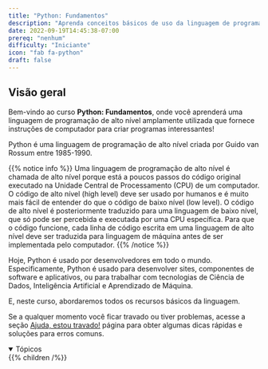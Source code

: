 ```yaml
---
title: "Python: Fundamentos"
description: "Aprenda conceitos básicos de uso da linguagem de programação Python"
date: 2022-09-19T14:45:38-07:00
prereq: "nenhum"
difficulty: "Iniciante"
icon: "fab fa-python"
draft: false
---
```


## Visão geral

Bem-vindo ao curso **Python: Fundamentos**, onde você aprenderá uma linguagem de programação de alto nível amplamente utilizada que fornece instruções de computador para criar programas interessantes!

Python é uma linguagem de programação de alto nível criada por Guido van Rossum entre 1985-1990.

{{% notice info %}}
Uma linguagem de programação de alto nível é chamada de alto nível porque está a poucos passos do código original executado na Unidade Central de Processamento (CPU) de um computador. O código de alto nível (high level) deve ser usado por humanos e é muito mais fácil de entender do que o código de baixo nível (low level). O código de alto nível é posteriormente traduzido para uma linguagem de baixo nível, que só pode ser percebida e executada por uma CPU específica. Para que o código funcione, cada linha de código escrita em uma linguagem de alto nível deve ser traduzida para linguagem de máquina antes de ser implementada pelo computador.
{{% /notice %}}

Hoje, Python é usado por desenvolvedores em todo o mundo. Especificamente, Python é usado para desenvolver sites, componentes de software e aplicativos, ou para trabalhar com tecnologias de Ciência de Dados, Inteligência Artificial e Aprendizado de Máquina.

E, neste curso, abordaremos todos os recursos básicos da linguagem.

Se a qualquer momento você ficar travado ou tiver problemas, acesse a seção [Ajuda, estou travado!](help.md) página para obter algumas dicas rápidas e soluções para erros comuns.

<details open>
<summary>Tópicos</summary>
{{% children /%}}
</details>

